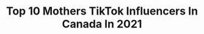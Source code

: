 ---
title: Top 10 Mothers TikTok Influencers In Canada In 2021
description: >-
  Find top mothers TikTok influencers in Canada in 2021. Most popular hashtags: #fyp #duet #foryoupage #happyhalloween.
platform: TikTok
hits: 296
text_top: See the best TikTok influencers on inBeat.
text_bottom: Our search engine holds 296 TikTok influencers like this in Canada for you to pitch.
profiles:
  - username: "barefootsue"
    fullname: >-
      Barefoot Sue
    bio: >-
      Serving humanity inspiring others to remember Mother Nature🍁 Love ice baths❄️
    location: "Canada"
    followers: 183400
    engagement: 2010
    commentsToLikes: 0.036593
    id: cka0p26lt6fbj0i78074e5ntm
    verified: false
    hashtags: "#soletosoul, #isolation, #biohack, #mothernature"
  - username: "make.a.mess_art.studio"
    fullname: >-
      Nahthanha🎨😁
    bio: >-
      Artist 👩🏼‍🎨 Business owner Mother of 3kids 2dogs 2cats
    location: "Canada"
    followers: 108600
    engagement: 2937
    commentsToLikes: 0.045050
    id: ckavnnig9y1830j23y71u5ksq
    verified: false
    hashtags: "#makeamess, #fyp, #artist, #dayinthelifeofanentrepreneur"
  - username: "ryanne_alecia"
    fullname: >-
      Ryanne Alecia
    bio: >-
      I’m a mom of sassy girls that enjoys sharing my chaotic motherhood journey 💜
    location: "Canada"
    followers: 43300
    engagement: 1364
    commentsToLikes: 0.117147
    id: ckacstz8ebruj0i78aux71k0s
    verified: false
    hashtags: "#girlmommax3, #ryanne, #sassymomofsassygirls, #momcontent"
  - username: "truckingmomma"
    fullname: >-
      Melissa Galvin
    bio: >-
      ®️🔞🇨🇦 wife, mother N’ longhaul trucker #tmcrazytrain #TMCrazyTrain
    location: "Canada"
    followers: 14700
    engagement: 1156
    commentsToLikes: 0.109863
    id: ckamuye141alt0i784eocxkxl
    verified: false
    hashtags: "#canadiantrucker, #family, #truckerfamily, #tmcrazytrain"
  - username: "sherisseds"
    fullname: >-
      Mr. Smith's Wife
    bio: >-
      Daughter, sister, wife, mother to 3, grandmother to 2. #over50 God first.
    location: "Canada"
    followers: 8249
    engagement: 1149
    commentsToLikes: 0.139855
    id: ckbqpaxooa55h0j23nih7qwiv
    verified: false
    hashtags: "#duet, #interiordesign, #fallfashion, #genx"
  - username: "pinkladypitbull1990"
    fullname: >-
      Carey 
    bio: >-
      🇨🇦🇵🇹💍Fun loving mother of 3 little monsters Thick 🍑 Bi sexual...😊Be Nice
    location: "Canada"
    followers: 16200
    engagement: 1227
    commentsToLikes: 0.057265
    id: ck9fdr5f8pu7y0j78yuojoexh
    verified: false
    hashtags: "#foryoupage, #duetwithme, #duet, #ottawa"
  - username: "j_a_s_s_y_m"
    fullname: >-
      J@ssy M
    bio: >-
      I'am a bitch, I'm a lover, I'm a child, I'm a mother 😜
    location: "Canada"
    followers: 11500
    engagement: 672
    commentsToLikes: 0.084914
    id: ckcpc8pz4fik80j23p8mcfcz8
    verified: false
    hashtags: "#spirit, #connerie, #autumn, #notrump2020"
  - username: "meganwalker3"
    fullname: >-
      Megan Walker
    bio: >-
      Teacher, Mother, Girlfriend, Friend, Loud and Funny🌈♥️🇨🇦
    location: "Canada"
    followers: 186000
    engagement: 1739
    commentsToLikes: 0.029105
    id: ckdtc7tu7v00r0j230e5suixf
    verified: false
    hashtags: "#juniorhighteacher, #novascotiateacher, #duet, #lgbtqteacher"
  - username: "yayabide"
    fullname: >-
      Jaya + Cedes
    bio: >-
      blogTO girl & her mother IG: @itsbenzy / @jayaaarora
    location: "Canada"
    followers: 12900
    engagement: 777
    commentsToLikes: 0.042175
    id: ck8qoc0iaybe00j78pkrar03r
    verified: false
    hashtags: "#foryoupage, #fyp, #happyhalloween, #diy"
  - username: "sheepishly.me"
    fullname: >-
      SheepishlyMe
    bio: >-
      Wife. Mother. Farmer. But always, Sheepishly Me.
    location: "Canada"
    followers: 22800
    engagement: 1391
    commentsToLikes: 0.014169
    id: ckcui9606fzoo0j23lc4nu4v9
    verified: false
    hashtags: "#friends, #lambingseason2020, #farmer, #sheepfarmer"
---